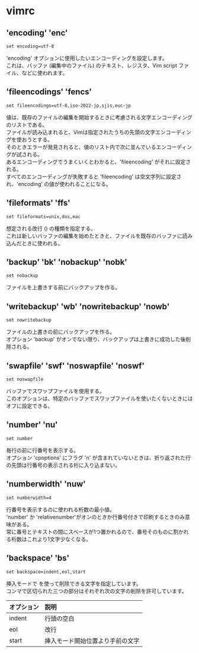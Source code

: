 # vimrc

## 'encoding' 'enc'
```
set encoding=utf-8
```
'encoding' オプションに使用したいエンコーディングを設定します。  
これは、バッファ (編集中のファイル) のテキスト、レジスタ、Vim script ファイル、などに使われます。

## 'fileencodings' 'fencs'
```
set fileencodings=utf-8,iso-2022-jp,sjis,euc-jp
```
値は、既存のファイルの編集を開始するときに考慮される文字エンコーディングのリストである。  
ファイルが読み込まれると、Vimは指定されたうちの先頭の文字エンコーディングを使おうとする。  
そのときエラーが発見されると、値のリスト内で次に並んでいるエンコーディングが試される。  
あるエンコーディングでうまくいくとわかると、'fileencoding' がそれに設定される。  
すべてのエンコーディングが失敗すると 'fileencoding' は空文字列に設定され、'encoding' の値が使われることになる。  

## 'fileformats' 'ffs' 
```
set fileformats=unix,dos,mac
```
想定される改行 (<EOL>) の種類を指定する。  
これは新しいバッファの編集を始めたときと、ファイルを既存のバッファに読み込んだときに使われる。

## 'backup' 'bk' 'nobackup' 'nobk'
```
set nobackup
```
ファイルを上書きする前にバックアップを作る。

##  'writebackup' 'wb' 'nowritebackup' 'nowb'
```
set nowritebackup
```
ファイルの上書きの前にバックアップを作る。  
オプション 'backup' がオンでない限り、バックアップは上書きに成功した後削除される。


## 'swapfile' 'swf' 'noswapfile' 'noswf'
```
set noswapfile
```
バッファでスワップファイルを使用する。  
このオプションは、特定のバッファでスワップファイルを使いたくないときにはオフに設定できる。

## 'number' 'nu'
```
set number
```
毎行の前に行番号を表示する。  
オプション 'cpoptions' にフラグ 'n' が含まれていないときは、折り返された行の先頭は行番号の表示される桁に入り込まない。


## 'numberwidth' 'nuw'
```
set numberwidth=4
```
行番号を表示するのに使われる桁数の最小値。  
'number' か 'relativenumber'がオンのときか行番号付きで印刷するときのみ意味がある。  
常に番号とテキストの間にスペースが1つ置かれるので、番号そのものに割かれる桁数はこれより1文字少なくなる。

## 'backspace' 'bs'
```
set backspace=indent,eol,start
```
挿入モードで <BS> を使って削除できる文字を指定しています。  
コンマで区切られた三つの部分はそれぞれ次の文字の削除を許可しています。  


|オプション|説明|
|:-----------|:------------|
|indent|行頭の空白|
|eol|改行|
|start|挿入モード開始位置より手前の文字|

